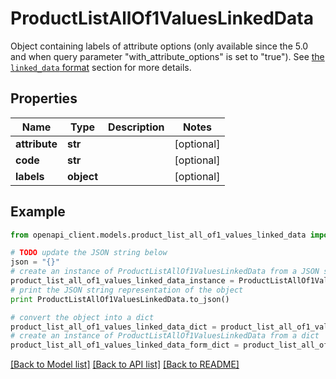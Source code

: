 # ProductListAllOf1ValuesLinkedData

Object containing labels of attribute options (only available since the 5.0 and when query parameter \"with_attribute_options\" is set to \"true\"). See <a href='/concepts/products.html#the-linked_data-format'>the `linked_data` format</a> section for more details.

## Properties
Name | Type | Description | Notes
------------ | ------------- | ------------- | -------------
**attribute** | **str** |  | [optional] 
**code** | **str** |  | [optional] 
**labels** | **object** |  | [optional] 

## Example

```python
from openapi_client.models.product_list_all_of1_values_linked_data import ProductListAllOf1ValuesLinkedData

# TODO update the JSON string below
json = "{}"
# create an instance of ProductListAllOf1ValuesLinkedData from a JSON string
product_list_all_of1_values_linked_data_instance = ProductListAllOf1ValuesLinkedData.from_json(json)
# print the JSON string representation of the object
print ProductListAllOf1ValuesLinkedData.to_json()

# convert the object into a dict
product_list_all_of1_values_linked_data_dict = product_list_all_of1_values_linked_data_instance.to_dict()
# create an instance of ProductListAllOf1ValuesLinkedData from a dict
product_list_all_of1_values_linked_data_form_dict = product_list_all_of1_values_linked_data.from_dict(product_list_all_of1_values_linked_data_dict)
```
[[Back to Model list]](../README.md#documentation-for-models) [[Back to API list]](../README.md#documentation-for-api-endpoints) [[Back to README]](../README.md)


